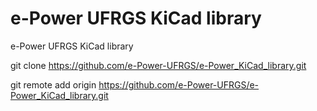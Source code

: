 # e-Power UFRGS KiCad library
e-Power UFRGS KiCad library


git clone https://github.com/e-Power-UFRGS/e-Power_KiCad_library.git

git remote add origin https://github.com/e-Power-UFRGS/e-Power_KiCad_library.git
